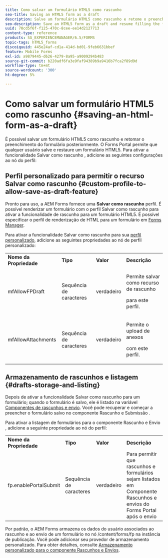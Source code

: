 ```yaml
---
title: Como salvar um formulário HTML5 como rascunho
seo-title: Saving an HTML5 form as a draft
description: Salve um formulário HTML5 como rascunho e retome o preenchimento do formulário em um estágio posterior.
seo-description: Save an HTML5 form as a draft and resume filling the form at a later stage.
uuid: 70cd5f6f-f125-470c-8cee-ee14d2127713
content-type: reference
products: SG_EXPERIENCEMANAGER/6.5/FORMS
topic-tags: hTML5_forms
discoiquuid: 445e24af-cd1a-414d-bd01-9feb6631bbef
feature: Mobile Forms
exl-id: a9879445-d626-4279-8a95-a9009294b483
source-git-commit: b220adf6fa3e9faf94389b9a9416b7fca2f89d9d
workflow-type: tm+mt
source-wordcount: '300'
ht-degree: 5%

---
```


# Como salvar um formulário HTML5 como rascunho {#saving-an-html-form-as-a-draft}

É possível salvar um formulário HTML5 como rascunho e retomar o preenchimento do formulário posteriormente. O Forms Portal permite que qualquer usuário salve e restaure um formulário HTML5. Para ativar a funcionalidade Salvar como rascunho , adicione as seguintes configurações ao nó do perfil:

## Perfil personalizado para permitir o recurso Salvar como rascunho {#custom-profile-to-allow-save-as-draft-feature}

Pronto para uso, a AEM Forms fornece uma **Salvar como rascunho** perfil. É possível renderizar um formulário com o perfil Salvar como rascunho para ativar a funcionalidade de rascunho para um formulário HTML5. É possível especificar o perfil de renderização de HTML para um formulário em [Forms Manager](/help/forms/using/introduction-managing-forms.md).

Para ativar a funcionalidade Salvar como rascunho para sua [perfil personalizado](/help/forms/using/custom-profile.md), adicione as seguintes propriedades ao nó de perfil personalizado:

<table>
 <tbody>
  <tr>
   <td><strong>Nome da Propriedade</strong></td>
   <td><strong>Tipo</strong></td>
   <td><strong>Valor</strong></td>
   <td><strong>Descrição</strong></td>
  </tr>
  <tr>
   <td>mfAllowFPDraft</td>
   <td>Sequência de caracteres</td>
   <td>verdadeiro</td>
   <td><p>Permite salvar como recurso de rascunho</p> <p>para este perfil.</p> </td>
  </tr>
  <tr>
   <td>mfAllowAttachments</td>
   <td>Sequência de caracteres</td>
   <td>verdadeiro</td>
   <td><p>Permite o upload de anexos</p> <p>com este perfil.</p> </td>
  </tr>
 </tbody>
</table>

## Armazenamento de rascunhos e listagem {#drafts-storage-and-listing}

Depois de ativar a funcionalidade Salvar como rascunho para um formulário; quando o formulário é salvo, ele é listado na variável [Componentes de rascunhos e envio](/help/forms/using/draft-submission-component.md). Você pode recuperar e começar a preencher o formulário salvo no componente Rascunho e Submissão .

Para ativar a listagem de formulários para o componente Rascunho e Envio , adicione a seguinte propriedade ao nó do perfil:

<table>
 <tbody>
  <tr>
   <td><strong>Nome da Propriedade</strong></td>
   <td><strong>Tipo</strong></td>
   <td><strong>Valor</strong></td>
   <td><strong>Descrição</strong></td>
  </tr>
  <tr>
   <td>fp.enablePortalSubmit</td>
   <td>Sequência de caracteres</td>
   <td>verdadeiro</td>
   <td>Para permitir que rascunhos e formulários sejam listados em<br /> Componente Rascunhos e envios do Forms Portal após o envio</td>
  </tr>
 </tbody>
</table>

Por padrão, o AEM Forms armazena os dados do usuário associados ao rascunho e ao envio de um formulário no nó /content/forms/fp na instância de publicação. Você pode adicionar seu provedor de armazenamento personalizado. Para obter detalhes, consulte [Armazenamento personalizado para o componente Rascunhos e Envios](/help/forms/using/adding-custom-storage-provider-forms.md).

